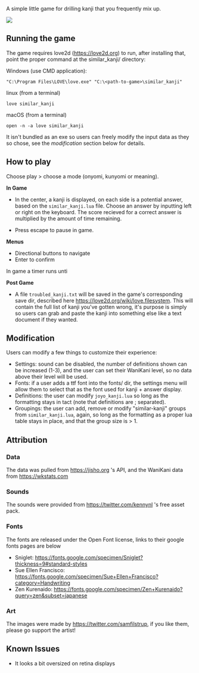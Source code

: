 A simple little game for drilling kanji that you frequently mix up.

![](./sk_example_small.gif)

## Running the game

The game requires love2d (https://love2d.org) to run, after installing that, point the
proper command at the similar_kanji/ directory:

Windows (use CMD application):
```
"C:\Program Files\LOVE\love.exe" "C:\<path-to-game>\similar_kanji"
```

linux (from a terminal)
```
love similar_kanji
```

macOS (from a terminal)
```
open -n -a love similar_kanji
```

It isn't bundled as an exe so users can freely modify the input data as they so chose, see the
_modification_ section below for details.

## How to play

Choose play > choose a mode (onyomi, kunyomi or meaning).

**In Game** 
- In the center, a kanji is displayed, on each side is a potential answer,
based on the `similar_kanji.lua` file. Choose an answer by inputting left or
right on the keyboard. The score recieved for a correct answer is multiplied
by the amount of time remaining. 

- Press escape to pause in game.

**Menus**

- Directional buttons to navigate
- Enter to confirm

In game a timer runs unti

**Post Game**

- A file `troubled_kanji.txt` will be saved in the game's corresponding save dir, described here
https://love2d.org/wiki/love.filesystem. This will contain the full list of kanji you've gotten wrong, 
it's purpose is simply so users can grab and paste the kanji into something else like a text document
if they wanted.

## Modification

Users can modify a few things to customize their experience:

- Settings: sound can be disabled, the number of definitions shown can be increased (1-3), and the user can set their WaniKani level, so no data above their level will be used.
- Fonts: if a user adds a ttf font into the fonts/ dir, the settings menu will
allow them to select that as the font used for kanji + answer display.
- Definitions: the user can modify `joyo_kanji.lua` so long as the formatting stays in tact (note 
that definitions are ; separated).
- Groupings: the user can add, remove or modify "similar-kanji" groups from `similar_kanji.lua`, again, so long as the formatting as a proper lua table stays in place, and that the group size is > 1.

## Attribution

### Data

The data was pulled from https://jisho.org 's API, and the WaniKani data from https://wkstats.com

### Sounds

The sounds were provided from https://twitter.com/kennynl 's free asset pack.

### Fonts

The fonts are released under the Open Font license, links to their google fonts pages are below

- Sniglet: https://fonts.google.com/specimen/Sniglet?thickness=9#standard-styles
- Sue Ellen Francisco: https://fonts.google.com/specimen/Sue+Ellen+Francisco?category=Handwriting
- Zen Kurenaido: https://fonts.google.com/specimen/Zen+Kurenaido?query=zen&subset=japanese

### Art

The images were made by https://twitter.com/samfilstrup, if you like them, please go support the artist!

## Known Issues

- It looks a bit oversized on retina displays
